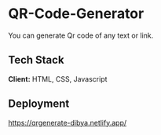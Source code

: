 
# QR-Code-Generator

You can generate Qr code of any text or link.


## Tech Stack

**Client:** HTML, CSS, Javascript



## Deployment

  https://qrgenerate-dibya.netlify.app/




